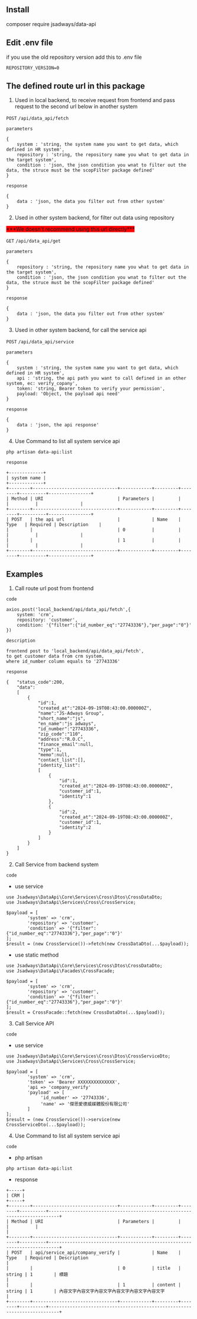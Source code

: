 ## Install
composer require jsadways/data-api

## Edit .env file
if you use the old repository version add this to .env file
```
REPOSITORY_VERSION=0
```

## The defined route url in this package
1. Used in local backend, to receive request from frontend and pass request to the second url below in another system

`POST` `/api/data_api/fetch`

`parameters`
```
{
    system : 'string, the system name you want to get data, which defined in HR system',
    repository : 'string, the repository name you what to get data in the target system',
    condition : 'json, the json condition you wnat to filter out the data, the struce must be the scopFilter package defined'
}
```

`response`
```
{
    data : 'json, the data you filter out from other system'
}
```

2. Used in other system backend, for filter out data using repository

<span style="background-color:red">
***We doesn't recommend using this url directly***
</span>

`GET` `/api/data_api/get`

`parameters`
```
{
    repository : 'string, the repository name you what to get data in the target system',
    condition : 'json, the json condition you wnat to filter out the data, the struce must be the scopFilter package defined'
}
```

`response`
```
{
    data : 'json, the data you filter out from other system'
}
```

3. Used in other system backend, for call the service api

`POST` `/api/data_api/service`

`parameters`
```
{
    system : 'string, the system name you want to get data, which defined in HR system',
    api : 'string, the api path you want to call defined in an other system, ec: verify_copany',
    token: 'string, Bearer token to verify your permission',
    payload: 'Object, the payload api need'
}
```

`response`
```
{
    data : 'json, the api response'
}
```

4. Use Command to list all system service api

`php artisan data-api:list`

`response`
```
+-------------+
| system name |
+-------------+
+--------+--------------------------------+------------+---------+--------+----------+----------------+
| Method | URI                            | Parameters |         |        |          |                |
+--------+--------------------------------+------------+---------+--------+----------+----------------+
| POST   | the api url                    |            | Name    | Type   | Required | Description    |
|        |                                | 0          |         |        |          |                |
|        |                                | 1          |         |        |          |                |
+--------+--------------------------------+------------+---------+--------+----------+----------------+

```

## Examples
1. Call route url post from frontend

`code`
```
axios.post('local_backend/api/data_api/fetch',{
    system: 'crm',
    repository: 'customer',
    condition: '{"filter":{"id_number_eq":"27743336"},"per_page":"0"}'
})
```

`description`

```
frontend post to 'local_backend/api/data_api/fetch', 
to get customer data from crm system, 
where id_number column equals to '27743336'
```

`response`

```
{   "status_code":200,
    "data":
    [
        {
            "id":1,
            "created_at":"2024-09-19T08:43:00.000000Z",
            "name":"JS-Adways Group",
            "short_name":"js",
            "en_name":"js adways",
            "id_number":"27743336",
            "zip_code":"110",
            "address":"R.O.C",
            "finance_email":null,
            "type":1,
            "memo":null,
            "contact_list":[],
            "identity_list":
            [
                {
                    "id":1,
                    "created_at":"2024-09-19T08:43:00.000000Z",
                    "customer_id":1,
                    "identity":1
                },
                {
                    "id":2,
                    "created_at":"2024-09-19T08:43:00.000000Z",
                    "customer_id":1,
                    "identity":2
                }
            ]
        }
    ]
}
```

2. Call Service from backend system

`code`
- use service

```
use Jsadways\DataApi\Core\Services\Cross\Dtos\CrossDataDto;
use Jsadways\DataApi\Services\Cross\CrossService;

$payload = [
        'system' => 'crm',
        'repository' => 'customer',
        'condition' => '{"filter":{"id_number_eq":"27743336"},"per_page":"0"}'
];
$result = (new CrossService())->fetch(new CrossDataDto(...$payload));
```

- use static method

```
use Jsadways\DataApi\Core\Services\Cross\Dtos\CrossDataDto;
use Jsadways\DataApi\Facades\CrossFacade;

$payload = [
        'system' => 'crm',
        'repository' => 'customer',
        'condition' => '{"filter":{"id_number_eq":"27743336"},"per_page":"0"}'
];
$result = CrossFacade::fetch(new CrossDataDto(...$payload));
```

3. Call Service API

`code`
- use service

```
use Jsadways\DataApi\Core\Services\Cross\Dtos\CrossServiceDto;
use Jsadways\DataApi\Services\Cross\CrossService;

$payload = [
        'system' => 'crm',
        'token' => 'Bearer XXXXXXXXXXXXXX',
        'api => 'company_verify'
        'payload' => [
             'id_number' => '27743336',
             'name' => '傑思愛德威媒體股份有限公司'
        ]
];
$result = (new CrossService())->service(new CrossServiceDto(...$payload));
```

4. Use Command to list all system service api

`code`
- php artisan

```
php artisan data-api:list
```

- response

```
+-----+
| CRM |
+-----+
+--------+--------------------------------+------------+---------+--------+----------+--------------------------------------------------------------------------+
| Method | URI                            | Parameters |         |        |          |                                                                          |
+--------+--------------------------------+------------+---------+--------+----------+--------------------------------------------------------------------------+
| POST   | api/service_api/company_verify |            | Name    | Type   | Required | Description                                                              |
|        |                                | 0          | title   | string | 1        | 標題                                                                      |
|        |                                | 1          | content | string | 1        | 內容文字內容文字內容文字內容文字內容文字內容文字                                 |
+--------+--------------------------------+------------+---------+--------+----------+--------------------------------------------------------------------------+

```
